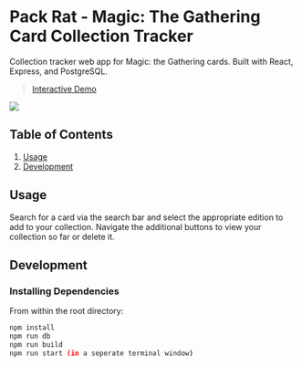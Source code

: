 # Pack Rat - Magic: The Gathering Card Collection Tracker

Collection tracker web app for Magic: the Gathering cards. Built with React, Express, and PostgreSQL.

> [Interactive Demo](http://ec2-52-53-151-166.us-west-1.compute.amazonaws.com:3000/)

<img src="https://i.imgur.com/yQkqXgN.gif"/>

## Table of Contents

1. [Usage](#Usage)
2. [Development](#development)

## Usage

Search for a card via the search bar and select the appropriate edition to add to your collection. Navigate the additional buttons to view your collection so far or delete it.

## Development

### Installing Dependencies

From within the root directory:

```sh
npm install
npm run db
npm run build
npm run start (in a seperate terminal window)
```
